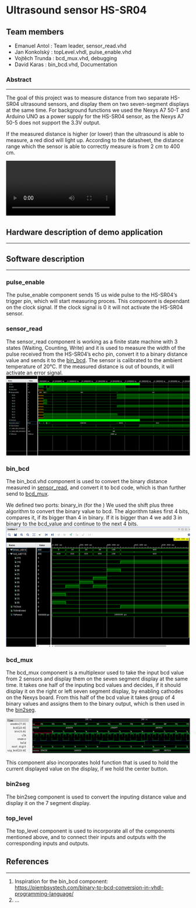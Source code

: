 # Ultrasound sensor HS-SR04
## Team members
- Emanuel Antol : Team leader, sensor_read.vhd
- Jan Konkolský : topLevel.vhdl, pulse_enable.vhd
- Vojtěch Trunda : bcd_mux.vhd, debugging
- David Karas : bin_bcd.vhd, Documentation

### Abstract
---


The goal of this project was to measure distance from two separate HS-SR04 ultrasound sensors, and display them on two seven-segment displays at the same time. For background functions we used the Nexys A7 50-T and Arduino UNO as a power supply for the HS-SR04 sensor, as the Nexys A7 50-5 does not support the 3.3V output.

If the measured distance is higher (or lower) than the ultrasound is able to measure, a red diod will light up. According to the datasheet, the distance range which the sensor is able to correctly measure is from 2 cm to 400 cm.

![[Showcase]](img/HW/Untitled%20video.mp4)


## Hardware description of demo application
---




## Software description
---


### pulse_enable
The pulse_enable component sends 15 us wide pulse to the HS-SR04‘s trigger pin, which will start measuring proces. This component is dependant on the clock signal. If the clock signal is 0 it will not activate the HS-SR04 sensor.

### sensor_read
The sensor_read component is working as a finite state machine with 3 states (Waiting, Counting, Write) and it is used to measure the width of the pulse received from the HS-SR04’s echo pin, convert it to a binary distance value and sends it to the [bin_bcd](#bin_bcd). The sensor is calibrated to the ambient temperature of 20°C.
If the measured distance is out of bounds, it will activate an error signal.
![[tb_sensor_readv2.png]](img/tb_sensor_readv2.png)

### bin_bcd
The bin_bcd.vhd component is used to convert the binary distance measured in [sensor_read](#sensor_read.vhd), and convert it to bcd code, which is than further send to [bcd_mux](#bcd_mux.vhd).

We defined two ports: binary_in (for the ) 
We used the shift plus three algorithm to convert the binary value to bcd. The algorithm takes first 4 bits, compares it, if its bigger than 4 in binary. If it is bigger than 4 we add 3 in binary to the bcd_value and continue to the next 4 bits.
![[bin_bcd.png]](img/bin_bcd.png)

### bcd_mux
The bcd_mux component is a multiplexor used to take the input bcd value from 2 sensors and display them on the seven segment display at the same time.
It takes one half of the inputing bcd values and decides, if it should display it on the right or left seven segment display, by enabling cathodes on the Nexys board. 
From this half of the bcd value it takes group of 4 binary values and assigns them to the binary output, which is then used in the [bin2seg](#bin2seg).

![[tb_bcd_mux.png]](img/tb_bcd_mux.png)

This component also incorporates hold function that is used to hold the current displayed value on the display, if we hold the center button. 

### bin2seg
The bin2seg component is used to convert the inputing distance value and display it on the 7 segment display. 

### top_level
The top_level component is used to incorporate all of the components mentioned above, and to connect their inputs and outputs with the corresponding inputs and outputs. 

## References
___

1. Inspiration for the bin_bcd component: https://piembsystech.com/binary-to-bcd-conversion-in-vhdl-programming-language/
2. ...

